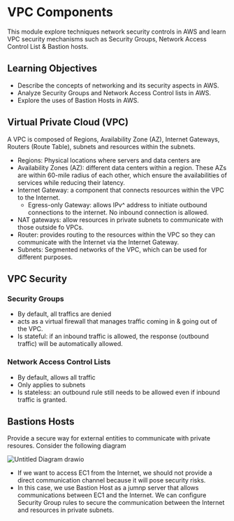 # VPC Components

This module  explore techniques network security controls in AWS and learn VPC security mechanisms such as Security Groups, Network Access Control List & Bastion hosts.

## Learning Objectives
- Describe the concepts of networking and its security aspects in AWS.
- Analyze Security Groups and Network Access Control lists in AWS.
- Explore the uses of Bastion Hosts in AWS.

## Virtual Private Cloud (VPC)
A VPC is composed of Regions, Availability Zone (AZ), Internet Gateways, Routers (Route Table), subnets and resources within the subnets.
- Regions: Physical locations where servers and data centers are
- Availability Zones (AZ): different data centers within a region. These AZs are within 60-mile radius of each other, which ensure the availabilities of services while reducing their latency.
- Internet Gateway: a component that connects resources within the VPC to the Internet.
    - Egress-only Gateway: allows IPv^ address to initiate outbound connections to the internet. No inbound connection is allowed.
- NAT gateways: allow resources in private subnets to communicate with those outside fo VPCs.
- Router: provides routing to the resources within the VPC so they can communicate with the Internet via the Internet Gateway.
- Subnets: Segmented networks of the VPC, which can be used for different purposes.

## VPC Security
### Security Groups
- By default, all traffics are denied
- acts as a virtual firewall that manages traffic coming in & going out of the VPC.
- Is stateful: if an inbound traffic is allowed, the response (outbound traffic) will be automatically allowed.

### Network Access Control Lists
- By default, allows all traffic
- Only applies to subnets
- Is stateless: an outbound rule still needs to be allowed even if inbound traffic is granted.

## Bastions Hosts
Provide a secure way for external entities to communicate with private resoures. 
Consider the following diagram

![Untitled Diagram drawio](https://github.com/hhphu/Cloud/assets/45286750/5ff20bfd-88fa-44a8-b083-1b990ad16ecb)

- If we want to access EC1 from the Internet, we should not provide a direct communication channel because it will pose security risks.
- In this case, we use Bastion Host as a jumnp server that allows communications between EC1 and the Internet. We can configure Security Group rules to secure the communication between the Internet and resources in private subnets.
